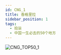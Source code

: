 ```yaml
---
id: CNG_1
title: 香格里拉
sidebar_position: 1
tags:
  - 拾柒
  - 中国一生必去的50个地方
---
```

![CNG_TOP50_1](/img/love/CNG_TOP50/1.jpeg)
